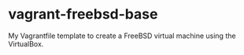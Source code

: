 # vagrant-freebsd-base
My Vagrantfile template to create a FreeBSD virtual machine using the VirtualBox.
